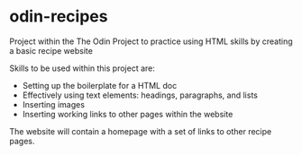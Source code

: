 # odin-recipes

Project within the The Odin Project to practice using HTML skills by creating a basic recipe website

Skills to be used within this project are:

- Setting up the boilerplate for a HTML doc
- Effectively using text elements: headings, paragraphs, and lists
- Inserting images
- Inserting working links to other pages within the website

The website will contain a homepage with a set of links to other recipe pages.